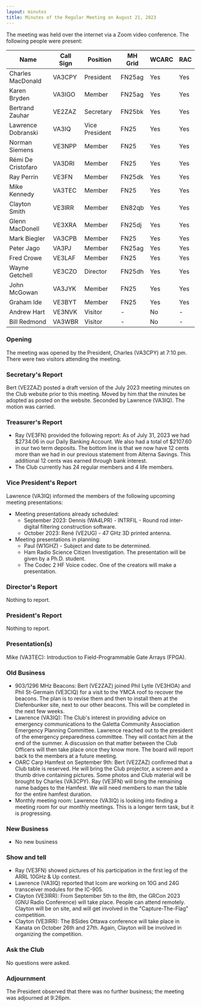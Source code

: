 ```yaml
---
layout: minutes
title: Minutes of the Regular Meeting on August 21, 2023
---
```

The meeting was held over the internet via a Zoom video conference.
The following people were present:

| Name                   | Call Sign  | Position         | MH Grid | WCARC | RAC |
|------------------------|------------|------------------|---------|-------|-----|
| Charles MacDonald      | VA3CPY     | President        | FN25ag  | Yes   | Yes |
| Karen Bryden           | VA3IGO     | Member           | FN25ag  | Yes   | Yes |
| Bertrand Zauhar        | VE2ZAZ     | Secretary        | FN25bk  | Yes   | Yes |
| Lawrence Dobranski     | VA3IQ      | Vice President   | FN25    | Yes   | Yes |
| Norman Siemens         | VE3NPP     | Member           | FN25    | Yes   | Yes |
| Rémi De Cristofaro     | VA3DRI     | Member           | FN25    | Yes   | Yes |
| Ray Perrin             | VE3FN      | Member           | FN25dk  | Yes   | Yes |
| Mike Kennedy           | VA3TEC     | Member           | FN25    | Yes   | Yes |
| Clayton Smith          | VE3IRR     | Member           | EN82qb  | Yes   | Yes |
| Glenn MacDonell        | VE3XRA     | Member           | FN25dj  | Yes   | Yes |
| Mark Biegler           | VA3CPB     | Member           | FN25    | Yes   | Yes |
| Peter Jago             | VA3PJ      | Member           | FN25ag  | Yes   | Yes |
| Fred Crowe             | VE3LAF     | Member           | FN25    | Yes   | Yes |
| Wayne Getchell         | VE3CZO     | Director         | FN25dh  | Yes   | Yes |
| John McGowan           | VA3JYK     | Member           | FN25    | Yes   | Yes |
| Graham Ide             | VE3BYT     | Member           | FN25    | Yes   | Yes |
| Andrew Hart            | VE3NVK     | Visitor          |   -     | No    |  -  |
| Bill Redmond           | VA3WBR     | Visitor          |   -     | No    |  -  |

### Opening

The meeting was opened by the President, Charles (VA3CPY) at 7:10 pm.
There were two visitors attending the meeting.

### Secretary's Report

Bert (VE2ZAZ) posted a draft version of the July 2023 meeting minutes on the Club website prior to this meeting. Moved by him that the minutes be adopted as posted on the website. Seconded by Lawrence (VA3IQ). The motion was carried.

### Treasurer's Report

- Ray (VE3FN) provided the following report: As of July 31, 2023 we had $2734.06 in our Daily Banking Account.  We also had a total of $2107.60 in our two term deposits.  The bottom line is that we now have 12 cents more than we had in our previous statement from Alterna Savings.  This additional 12 cents was earned through bank interest.
- The Club currently has 24 regular members and 4 life members.

### Vice President's Report

Lawrence (VA3IQ) informed the members of the following upcoming meeting presentations:
- Meeting presentations already scheduled:
  - September 2023: Dennis (WA4LPR) - INTRFIL - Round rod inter-digital filtering construction software.
  - October 2023: René (VE2UG) - 47 GHz 3D printed antenna.
- Meeting presentations in planning:
  - Paul (W1GHZ) - Subject and date to be determined.
  - Ham Radio Science Citizen Investigation. The presentation will be given by a Ph.D. student.
  - The Codec 2 HF Voice codec. One of the creators will make a presentation.

### Director's Report

Nothing to report.

### President's Report

Nothing to report.

### Presentation(s)

Mike (VA3TEC): Introduction to Field-Programmable Gate Arrays (FPGA).

### Old Business

- 903/1296 MHz Beacons: Bert (VE2ZAZ) joined Phil Lytle (VE3HOA) and Phil St-Germain (VE3CIQ) for a visit to the YMCA roof to recover the beacons. The plan is to revise them and then to install them at the Diefenbunker site, next to our other beacons. This will be completed in the next few weeks.
- Lawrence (VA3IQ): The Club's interest in providing advice on emergency communications to the Galetta Community Association Emergency Planning Committee. Lawrence reached out to the president of the emergency preparedness committee. They will contact him at the end of the summer. A discussion on that matter between the Club Officers will then take place once they know more. The board will report back to the members at a future meeting.
- OARC Carp Hamfest on September 9th: Bert (VE2ZAZ) confirmed that a Club table is reserved. He will bring the Club projector, a screen and a thumb drive containing pictures. Some photos and Club material will be brought by Charles (VA3CPY). Ray (VE3FN) will bring the remaining name badges to the Hamfest. We will need members to man the table for the entire hamfest duration.
- Monthly meeting room: Lawrence (VA3IQ) is looking into finding a meeting room for our monthly meetings. This is a longer term task, but it is progressing.

### New Business

- No new business

### Show and tell

- Ray (VE3FN) showed pictures of his participation in the first leg of the ARRL 10GHz & Up contest.
- Lawrence (VA3IQ) reported that Icom are working on 10G and 24G transceiver modules for the IC-905.
- Clayton (VE3IRR): From September 5th to the 8th, the GRCon 2023 (GNU Radio Conference) will take place. People can attend remotely. Clayton will be on site, and will get involved in the "Capture-The-Flag" competition.
- Clayton (VE3IRR): The BSides Ottawa conference will take place in Kanata on October 26th and 27th. Again, Clayton will be involved in organizing the competition.

### Ask the Club

No questions were asked.

### Adjournment

The President observed that there was no further business; the meeting was adjourned at 9:26pm.
